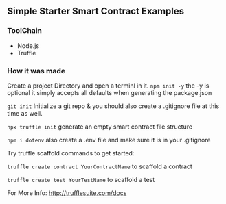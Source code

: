 ## Simple Starter Smart Contract Examples

### ToolChain

- Node.js
- Truffle

### How it was made

Create a project Directory and open a terminl in it.
`npm init -y` the -y is optional it simply accepts all defaults when generating the package.json

`git init` Initialize a git repo & you should also create a .gitignore file at this time as well.

`npx truffle init` generate an empty smart contract file structure

`npm i dotenv` also create a .env file and make sure it is in your .gitignore

Try truffle scaffold commands to get started:

`truffle create contract YourContractName` to scaffold a contract

`truffle create test YourTestName` to scaffold a test

For More Info: http://trufflesuite.com/docs
